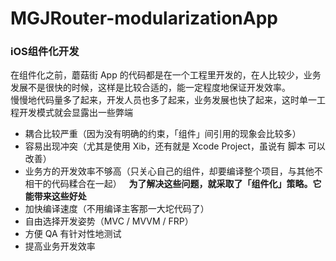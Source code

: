 # MGJRouter-modularizationApp
### iOS组件化开发  
在组件化之前，蘑菇街 App 的代码都是在一个工程里开发的，在人比较少，业务发展不是很快的时候，这样是比较合适的，能一定程度地保证开发效率。  
慢慢地代码量多了起来，开发人员也多了起来，业务发展也快了起来，这时单一工程开发模式就会显露出一些弊端  
- 耦合比较严重（因为没有明确的约束，「组件」间引用的现象会比较多）  
- 容易出现冲突（尤其是使用 Xib，还有就是 Xcode Project，虽说有 脚本 可以改善）  
- 业务方的开发效率不够高（只关心自己的组件，却要编译整个项目，与其他不相干的代码糅合在一起）  
**为了解决这些问题，就采取了「组件化」策略。它能带来这些好处**  
- 加快编译速度（不用编译主客那一大坨代码了）  
- 自由选择开发姿势（MVC / MVVM / FRP）  
- 方便 QA 有针对性地测试  
- 提高业务开发效率  
